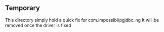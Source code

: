 ## Temporary

This directory simply hold a quick fix for com.impossibl/pgjdbc_ng
It will be removed once the driver is fixed

